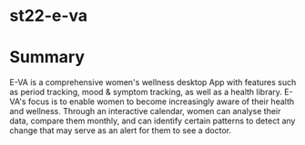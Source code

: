 # st22-e-va

# Summary

E-VA is a comprehensive women's wellness desktop App with features such as period tracking, mood & symptom tracking, as well as a health library. E-VA's focus is to enable women to become increasingly aware of their health and wellness. Through an interactive calendar, women can analyse their data, compare them monthly, and can identify certain patterns to detect any change that may serve as an alert for them to see a doctor.
